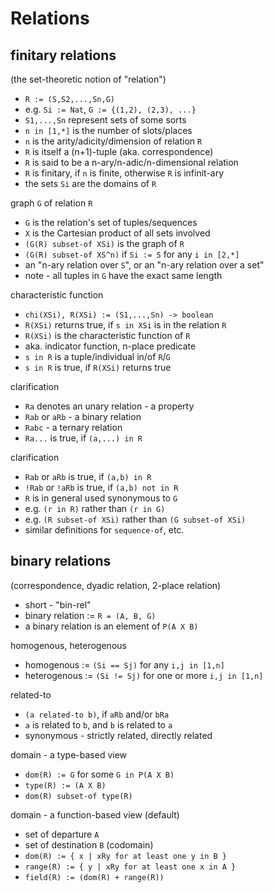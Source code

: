 
<!-- ======================================================================= -->
# Relations

<!-- ======================================================================= -->
## finitary relations

(the set-theoretic notion of "relation")

* `R := (S,S2,...,Sn,G)`
* e.g. `Si := Nat`, `G := {(1,2), (2,3), ...}`
* `S1,...,Sn` represent sets of some sorts
* `n in [1,*]` is the number of slots/places
* `n` is the arity/adicity/dimension of relation `R`
* `R` is itself a (n+1)-tuple (aka. correspondence)
* `R` is said to be a n-ary/n-adic/n-dimensional relation
* `R` is finitary, if `n` is finite, otherwise `R` is infinit-ary
* the sets `Si` are the domains of `R`

graph `G` of relation `R`

* `G` is the relation's set of tuples/sequences
* `X` is the Cartesian product of all sets involved
* `(G(R) subset-of XSi)` is the graph of `R`
* `(G(R) subset-of XS^n)` if `Si := S` for any `i in [2,*]`
* an "n-ary relation over `S`", or an "n-ary relation over a set"
* note - all tuples in `G` have the exact same length

characteristic function

* `chi(XSi), R(XSi) := (S1,...,Sn) -> boolean`
* `R(XSi)` returns true, if `s in XSi` is in the relation `R`
* `R(XSi)` is the characteristic function of `R`
* aka. indicator function, n-place predicate
* `s in R` is a tuple/individual in/of `R`/`G`
* `s in R` is true, if `R(XSi)` returns true

clarification

* `Ra` denotes an unary relation - a property
* `Rab` or `aRb` - a binary relation
* `Rabc` - a ternary relation
* `Ra...` is true, if `(a,...) in R`

clarification

* `Rab` or `aRb` is true, if `(a,b) in R`
* `!Rab` or `!aRb` is true, if `(a,b) not in R`
* `R` is in general used synonymous to `G`
* e.g. `(r in R)` rather than `(r in G)`
* e.g. `(R subset-of XSi)` rather than `(G subset-of XSi)`
* similar definitions for `sequence-of`, etc.

<!-- ======================================================================= -->
## binary relations

(correspondence, dyadic relation, 2-place relation)

* short - "bin-rel"
* binary relation := `R = (A, B, G)`
* a binary relation is an element of `P(A X B)`

homogenous, heterogenous

* homogenous := `(Si == Sj)` for any `i,j in [1,n]`
* heterogenous := `(Si != Sj)` for one or more `i,j in [1,n]`

related-to

* `(a related-to b)`, if `aRb` and/or `bRa`
* `a` is related to `b`, and `b` is related to `a`
* synonymous - strictly related, directly related

domain - a type-based view

* `dom(R) := G` for some `G in P(A X B)`
* `type(R) := (A X B)`
* `dom(R) subset-of type(R)`

domain - a function-based view (default)

* set of departure `A`
* set of destination `B` (codomain)
* `dom(R) := { x | xRy for at least one y in B }`
* `range(R) := { y | xRy for at least one x in A }`
* `field(R) := (dom(R) + range(R))`
